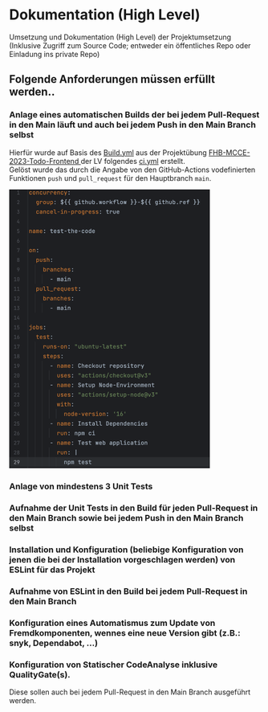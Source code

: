 # Dokumentation (High Level)

Umsetzung und Dokumentation (High Level) der Projektumsetzung (Inklusive Zugriff zum Source Code; entweder ein öffentliches Repo oder Einladung ins private Repo)

## Folgende Anforderungen müssen erfüllt werden..

### Anlage eines automatischen Builds der bei jedem Pull-Request in den Main läuft und auch bei jedem Push in den Main Branch selbst

Hierfür wurde auf Basis des [Build.yml](https://github.com/DaRadl/FHB-MCCE-2023-Todo-Frontend/blob/main/.github/workflows/ci.yml) aus der Projektübung [FHB-MCCE-2023-Todo-Frontend
](https://github.com/DaRadl/FHB-MCCE-2023-Todo-Frontend) der LV folgendes [ci.yml](./.github/workflows/ci.yml) erstellt.  
Gelöst wurde das durch die Angabe von den GitHub-Actions vodefinierten Funktionen `push` und `pull_request` für den Hauptbranch `main`.

<img alt="ci.yml" src="web/ressources/ci.png" width="400"/>

### Anlage von mindestens 3 Unit Tests

### Aufnahme der Unit Tests in den Build für jeden Pull-Request in den Main Branch sowie bei jedem Push in den Main Branch selbst

### Installation und Konfiguration (beliebige Konfiguration von jenen die bei der Installation vorgeschlagen werden) von ESLint für das Projekt

### Aufnahme von ESLint in den Build bei jedem Pull-Request in den Main Branch

### Konfiguration eines Automatismus zum Update von Fremdkomponenten, wennes eine neue Version gibt (z.B.: snyk, Dependabot, ...)

### Konfiguration von Statischer CodeAnalyse inklusive QualityGate(s).
Diese sollen auch bei jedem Pull-Request in den Main Branch ausgeführt werden.